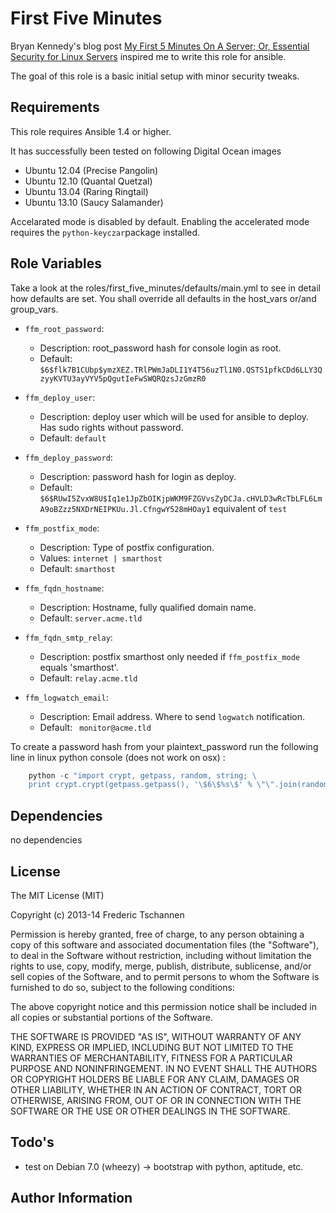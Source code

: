 First Five Minutes
========

Bryan Kennedy's blog post [My First 5 Minutes On A Server; Or, Essential Security for Linux Servers][1] inspired me to write this role for ansible.

The goal of this role is a basic initial setup with minor security tweaks.

Requirements
------------

This role requires Ansible 1.4 or higher.

It has successfully been tested on following Digital Ocean images
* Ubuntu 12.04 (Precise Pangolin)
* Ubuntu 12.10 (Quantal Quetzal)
* Ubuntu 13.04 (Raring Ringtail)
* Ubuntu 13.10 (Saucy Salamander)

Accelarated mode is disabled by default. Enabling the accelerated mode requires the `python-keyczar`package installed.


Role Variables
--------------

Take a look at the roles/first_five_minutes/defaults/main.yml to see in detail how defaults are set.
You shall override all defaults in the host_vars or/and group_vars.

* `ffm_root_password`:
  - Description: root_password hash for console login as root.
  - Default: `$6$flk7B1CUbp$ymzXEZ.TRlPWmJaDLI1Y4T56uzTl1N0.QSTS1pfkCDd6LLY3QzyyKVTU3ayVYV5pQgutIeFwSWQRQzsJzGmzR0`

* `ffm_deploy_user`:
  - Description: deploy user which will be used for ansible to deploy. Has sudo rights without password.
  - Default: `default`

* `ffm_deploy_password`:
  - Description: password hash for login as deploy.
  - Default: `$6$RUwI5ZvxW8U$Iq1e1JpZbOIKjpWKM9FZGVvsZyDCJa.cHVLD3wRcTbLFL6LmA9oBZzz5NXDrNEIPKUu.Jl.CfngwY528mHOay1` equivalent of `test`

* `ffm_postfix_mode`:
  - Description: Type of postfix configuration.
  - Values: `internet | smarthost`
  - Default: `smarthost`

* `ffm_fqdn_hostname`:
  - Description: Hostname,  fully qualified domain name.
  - Default: `server.acme.tld`

* `ffm_fqdn_smtp_relay`:
  - Description: postfix smarthost only needed if `ffm_postfix_mode` equals 'smarthost'.
  - Default: `relay.acme.tld`

* `ffm_logwatch_email`:
  - Description: Email address. Where to send `logwatch` notification.
  - Default: ` monitor@acme.tld`


To create a password hash from your plaintext_password run the following line in linux python console (does not work on osx) :
```python
    python -c "import crypt, getpass, random, string; \
    print crypt.crypt(getpass.getpass(), '\$6\$%s\$' % \"\".join(random.sample(string.letters+string.digits, 8)))"
```

Dependencies
------------

no dependencies

License
-------
The MIT License (MIT)

Copyright (c) 2013-14 Frederic Tschannen

Permission is hereby granted, free of charge, to any person obtaining a copy of
this software and associated documentation files (the "Software"), to deal in
the Software without restriction, including without limitation the rights to
use, copy, modify, merge, publish, distribute, sublicense, and/or sell copies of
the Software, and to permit persons to whom the Software is furnished to do so,
subject to the following conditions:

The above copyright notice and this permission notice shall be included in all
copies or substantial portions of the Software.

THE SOFTWARE IS PROVIDED "AS IS", WITHOUT WARRANTY OF ANY KIND, EXPRESS OR
IMPLIED, INCLUDING BUT NOT LIMITED TO THE WARRANTIES OF MERCHANTABILITY, FITNESS
FOR A PARTICULAR PURPOSE AND NONINFRINGEMENT. IN NO EVENT SHALL THE AUTHORS OR
COPYRIGHT HOLDERS BE LIABLE FOR ANY CLAIM, DAMAGES OR OTHER LIABILITY, WHETHER
IN AN ACTION OF CONTRACT, TORT OR OTHERWISE, ARISING FROM, OUT OF OR IN
CONNECTION WITH THE SOFTWARE OR THE USE OR OTHER DEALINGS IN THE SOFTWARE.

Todo's
-----
 * test on Debian 7.0 (wheezy) -> bootstrap with python, aptitude, etc.


Author Information
------------------




  [1]: http://plusbryan.com/my-first-5-minutes-on-a-server-or-essential-security-for-linux-servers